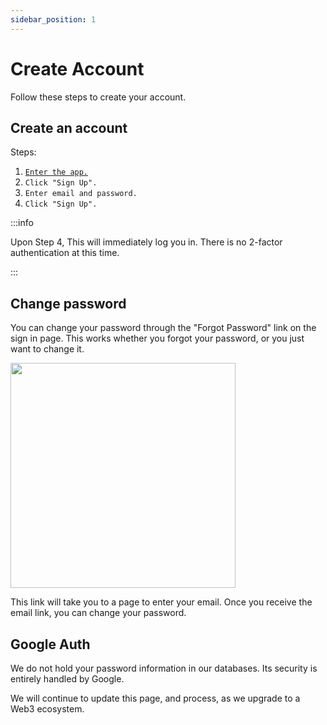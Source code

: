 ```yaml
---
sidebar_position: 1
---
```


# Create Account

Follow these steps to create your account.

## Create an account
Steps:
1. [`Enter the app.`](https://grow-e9db5.web.app/)
2. `Click "Sign Up".`
3. `Enter email and password.`
4. `Click "Sign Up".`  
  


:::info

Upon Step 4, This will immediately log you in. There is no 2-factor authentication at this time.

:::


## Change password
  
You can change your password through the "Forgot Password" link on the sign in page. This works whether you forgot your password, or you just want to change it.

<img src="/grow-docs/img/login_screen/forgot_password.png" width="360" align="middle"/>

This link will take you to a page to enter your email.
Once you receive the email link, you can change your password.


## Google Auth

We do not hold your password information in our databases. Its security is entirely handled by Google.  

We will continue to update this page, and process, as we upgrade to a Web3 ecosystem.
